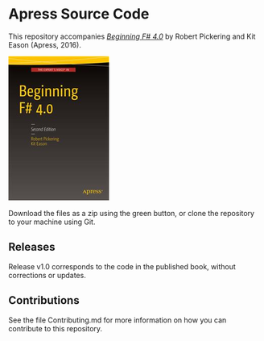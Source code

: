 # Apress Source Code

This repository accompanies [*Beginning F# 4.0*](http://www.apress.com/9781484213759) by Robert Pickering and Kit Eason (Apress, 2016).

![Cover image](9781484213759.jpg)

Download the files as a zip using the green button, or clone the repository to your machine using Git.

## Releases

Release v1.0 corresponds to the code in the published book, without corrections or updates.

## Contributions

See the file Contributing.md for more information on how you can contribute to this repository.
